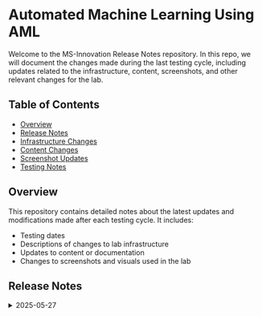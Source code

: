 
# Automated Machine Learning Using AML

Welcome to the MS-Innovation Release Notes repository. In this repo, we will document the changes made during the last testing cycle, including updates related to the infrastructure, content, screenshots, and other relevant changes for the lab.

## Table of Contents

- [Overview](#overview)
- [Release Notes](#release-notes)
- [Infrastructure Changes](#infrastructure-changes)
- [Content Changes](#content-changes)
- [Screenshot Updates](#screenshot-updates)
- [Testing Notes](#testing-notes)

## Overview

This repository contains detailed notes about the latest updates and modifications made after each testing cycle. It includes:

- Testing dates
- Descriptions of changes to lab infrastructure
- Updates to content or documentation
- Changes to screenshots and visuals used in the lab

## Release Notes

<details>
  <summary>2025-05-27</summary>

### Release Date: 2025-05-27

- **Change**: Changes from Microsoft for Machine Learning using AML, Changes here involve Swapping the Template and the Lab Guide involving extensive updates to reflect the latest UI enhancements, including revising many screenshots to align with the current user experience.
- **Testing Date**: 2025-05-27

## Infrastructure Changes

NA

## Content Changes

- **Change**: Added a few **Notes** for better user understandability.

## Screenshot Updates

**Change**

    - Screenshots have been updated as per new UI changes and updated instructions
    - Getting started page has been updated as per the new UI changes in the CloudLabs

## Testing Notes

- **Testing Date**: 2025-05-27
- **Tested Features**: Inline validations, latest UI changes, functionality of the lab.
- **Issues Found**: Old content(updated with Latest Microsoft content) .
- **Resolved Issues**: Old Content was replaced with the latest content from Microsoft and many UI enhancements too.
---
</details>
